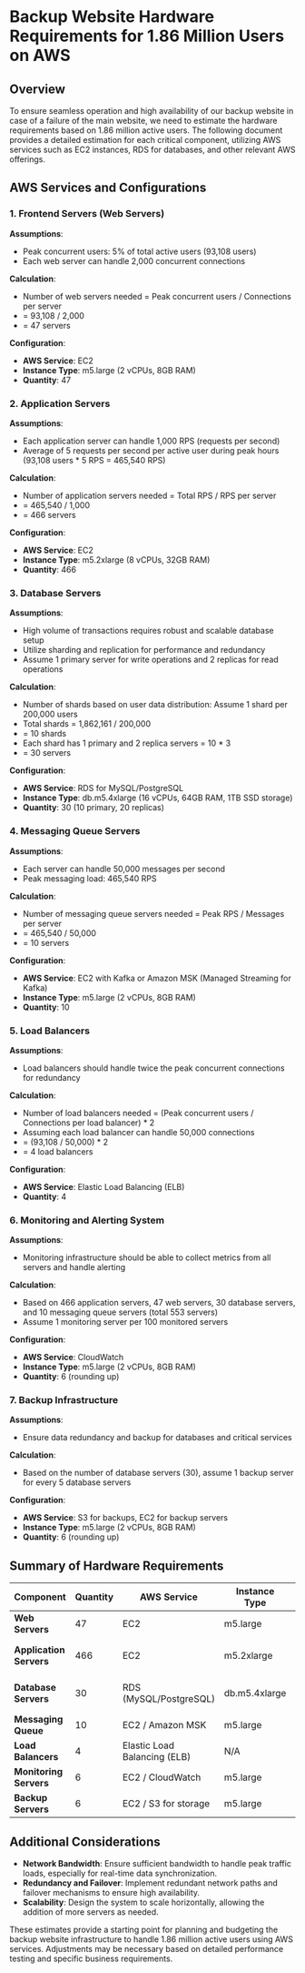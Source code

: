 # Backup Website Hardware Requirements for 1.86 Million Users on AWS

## Overview

To ensure seamless operation and high availability of our backup website in case of a failure of the main website, we need to estimate the hardware requirements based on 1.86 million active users. The following document provides a detailed estimation for each critical component, utilizing AWS services such as EC2 instances, RDS for databases, and other relevant AWS offerings.

## AWS Services and Configurations

### 1. Frontend Servers (Web Servers)

**Assumptions**:
- Peak concurrent users: 5% of total active users (93,108 users)
- Each web server can handle 2,000 concurrent connections

**Calculation**:
- Number of web servers needed = Peak concurrent users / Connections per server
- = 93,108 / 2,000
- = 47 servers

**Configuration**:
- **AWS Service**: EC2
- **Instance Type**: m5.large (2 vCPUs, 8GB RAM)
- **Quantity**: 47

### 2. Application Servers

**Assumptions**:
- Each application server can handle 1,000 RPS (requests per second)
- Average of 5 requests per second per active user during peak hours (93,108 users * 5 RPS = 465,540 RPS)

**Calculation**:
- Number of application servers needed = Total RPS / RPS per server
- = 465,540 / 1,000
- = 466 servers

**Configuration**:
- **AWS Service**: EC2
- **Instance Type**: m5.2xlarge (8 vCPUs, 32GB RAM)
- **Quantity**: 466

### 3. Database Servers

**Assumptions**:
- High volume of transactions requires robust and scalable database setup
- Utilize sharding and replication for performance and redundancy
- Assume 1 primary server for write operations and 2 replicas for read operations

**Calculation**:
- Number of shards based on user data distribution: Assume 1 shard per 200,000 users
- Total shards = 1,862,161 / 200,000
- = 10 shards
- Each shard has 1 primary and 2 replica servers = 10 * 3
- = 30 servers

**Configuration**:
- **AWS Service**: RDS for MySQL/PostgreSQL
- **Instance Type**: db.m5.4xlarge (16 vCPUs, 64GB RAM, 1TB SSD storage)
- **Quantity**: 30 (10 primary, 20 replicas)

### 4. Messaging Queue Servers

**Assumptions**:
- Each server can handle 50,000 messages per second
- Peak messaging load: 465,540 RPS

**Calculation**:
- Number of messaging queue servers needed = Peak RPS / Messages per server
- = 465,540 / 50,000
- = 10 servers

**Configuration**:
- **AWS Service**: EC2 with Kafka or Amazon MSK (Managed Streaming for Kafka)
- **Instance Type**: m5.large (2 vCPUs, 8GB RAM)
- **Quantity**: 10

### 5. Load Balancers

**Assumptions**:
- Load balancers should handle twice the peak concurrent connections for redundancy

**Calculation**:
- Number of load balancers needed = (Peak concurrent users / Connections per load balancer) * 2
- Assuming each load balancer can handle 50,000 connections
- = (93,108 / 50,000) * 2
- = 4 load balancers

**Configuration**:
- **AWS Service**: Elastic Load Balancing (ELB)
- **Quantity**: 4

### 6. Monitoring and Alerting System

**Assumptions**:
- Monitoring infrastructure should be able to collect metrics from all servers and handle alerting

**Calculation**:
- Based on 466 application servers, 47 web servers, 30 database servers, and 10 messaging queue servers (total 553 servers)
- Assume 1 monitoring server per 100 monitored servers

**Configuration**:
- **AWS Service**: CloudWatch
- **Instance Type**: m5.large (2 vCPUs, 8GB RAM)
- **Quantity**: 6 (rounding up)

### 7. Backup Infrastructure

**Assumptions**:
- Ensure data redundancy and backup for databases and critical services

**Calculation**:
- Based on the number of database servers (30), assume 1 backup server for every 5 database servers

**Configuration**:
- **AWS Service**: S3 for backups, EC2 for backup servers
- **Instance Type**: m5.large (2 vCPUs, 8GB RAM)
- **Quantity**: 6 (rounding up)

## Summary of Hardware Requirements

| Component               | Quantity | AWS Service                     | Instance Type            | Configuration                |
|-------------------------|----------|---------------------------------|--------------------------|------------------------------|
| **Web Servers**         | 47       | EC2                             | m5.large                 | 2 vCPUs, 8GB RAM each        |
| **Application Servers** | 466      | EC2                             | m5.2xlarge               | 8 vCPUs, 32GB RAM each       |
| **Database Servers**    | 30       | RDS (MySQL/PostgreSQL)          | db.m5.4xlarge            | 16 vCPUs, 64GB RAM, 1TB SSD  |
| **Messaging Queue**     | 10       | EC2 / Amazon MSK                | m5.large                 | 2 vCPUs, 8GB RAM each        |
| **Load Balancers**      | 4        | Elastic Load Balancing (ELB)    | N/A                      | N/A                          |
| **Monitoring Servers**  | 6        | EC2 / CloudWatch                | m5.large                 | 2 vCPUs, 8GB RAM each        |
| **Backup Servers**      | 6        | EC2 / S3 for storage            | m5.large                 | 2 vCPUs, 8GB RAM each        |

## Additional Considerations

- **Network Bandwidth**: Ensure sufficient bandwidth to handle peak traffic loads, especially for real-time data synchronization.
- **Redundancy and Failover**: Implement redundant network paths and failover mechanisms to ensure high availability.
- **Scalability**: Design the system to scale horizontally, allowing the addition of more servers as needed.

These estimates provide a starting point for planning and budgeting the backup website infrastructure to handle 1.86 million active users using AWS services. Adjustments may be necessary based on detailed performance testing and specific business requirements.
